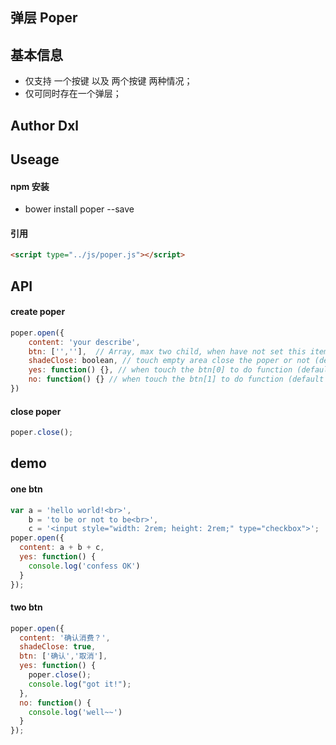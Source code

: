 弹层 Poper
----

## 基本信息

* 仅支持 一个按键 以及 两个按键 两种情况；
* 仅可同时存在一个弹层；

## Author Dxl

## Useage

#### npm 安装
* bower install poper --save

#### 引用
```html
<script type="../js/poper.js"></script>
```
## API

#### create poper
```js
poper.open({
	content: 'your describe',
	btn: ['',''],  // Array, max two child, when have not set this item, it will be one btn 'OK'
	shadeClose: boolean, // touch empty area close the poper or not (default false)
	yes: function() {}, // when touch the btn[0] to do function (default not close the poper)
	no: function() {} // when touch the btn[1] to do function (default to close the poper)
})
```
#### close poper
```js
poper.close();
```

## demo

#### one btn
```js
var a = 'hello world!<br>',
    b = 'to be or not to be<br>',
    c = '<input style="width: 2rem; height: 2rem;" type="checkbox">';
poper.open({
  content: a + b + c,
  yes: function() {
    console.log('confess OK')
  }
});

```
#### two btn

```js
poper.open({
  content: '确认消费？',
  shadeClose: true,
  btn: ['确认','取消'],
  yes: function() {
    poper.close();
    console.log("got it!");
  },
  no: function() {
    console.log('well~~')
  }
});
```
